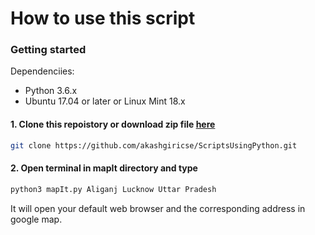 # How to use this script

### Getting started
Dependenciies:
- Python 3.6.x
- Ubuntu 17.04 or later or Linux Mint 18.x 

#### 1. Clone this repoistory or download zip file [here](https://github.com/akashgiricse/ScriptsUsingPython/archive/master.zip)
```bash
git clone https://github.com/akashgiricse/ScriptsUsingPython.git
```

#### 2. Open terminal in mapIt directory and type
```bash
python3 mapIt.py Aliganj Lucknow Uttar Pradesh
```
It will open your default web browser and the corresponding address in google map.